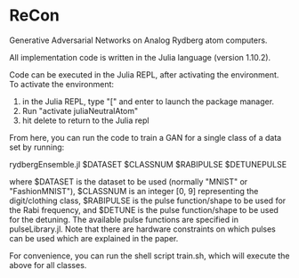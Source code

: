 # ReCon

Generative Adversarial Networks on Analog Rydberg atom computers.

All implementation code is written in the Julia language (version 1.10.2).

Code can be executed in the Julia REPL, after activating the environment.
To activate the environment: 

1. in the Julia REPL, type "[" and enter to launch the package manager. 
2. Run "activate juliaNeutralAtom"
3. hit delete to return to the Julia repl

From here, you can run the code to train a GAN for a single class of a data set by running:

rydbergEnsemble.jl $DATASET $CLASSNUM $RABIPULSE $DETUNEPULSE

where $DATASET is the dataset to be used (normally "MNIST" or "FashionMNIST"), $CLASSNUM is an integer [0, 9] representing the digit/clothing class, $RABIPULSE is the pulse function/shape to be used for the Rabi frequency, and $DETUNE is the pulse function/shape to be used for the detuning. The available pulse functions are specified in pulseLibrary.jl. Note that there are hardware constraints on which pulses can be used which are explained in the paper.

For convenience, you can run the shell script train.sh, which will execute the above for all classes.